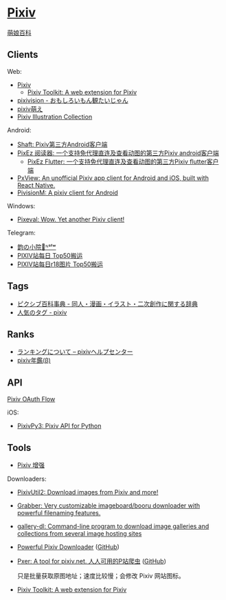 # [Pixiv](https://www.pixiv.net/)
[萌娘百科](https://zh.moegirl.org.cn/Pixiv)

## Clients
Web:
- [Pixiv](https://www.pixiv.net/)
  - [Pixiv Toolkit: A web extension for Pixiv](https://github.com/leoding86/webextension-pixiv-toolkit)
- [pixivision - おもしろいもん観たいじゃん](https://www.pixivision.net/)
- [pixiv萌え](https://pixiv.moe/)
- [Pixiv Illustration Collection](https://pixivic.com/?VNK=d5c175a1)

Android:
- [Shaft: Pixiv第三方Android客户端](https://github.com/CeuiLiSA/Pixiv-Shaft)
- [PixEz 阅读器: 一个支持免代理直连及查看动图的第三方Pixiv android客户端](https://github.com/Notsfsssf/Pix-EzViewer)
  - [PixEz Flutter: 一个支持免代理直连及查看动图的第三方Pixiv flutter客户端](https://github.com/Notsfsssf/pixez-flutter)
- [PxView: An unofficial Pixiv app client for Android and iOS, built with React Native.](https://github.com/alphasp/pxview)
- [PivisionM: A pixiv client for Android](https://github.com/mouyase/pivisionM)

Windows:
- [Pixeval: Wow. Yet another Pixiv client!](https://github.com/Pixeval/Pixeval)

Telegram:
- [韵の小院🍃ᴺˢᶠʷ](https://t.me/YunRan1314)
- [PIXIV站每日 Top50搬运](https://t.me/pixiv_top50)
- [PIXIV站每日r18图片 Top50搬运](https://t.me/pixiv_top50_r18)

## Tags
- [ピクシブ百科事典 - 同人・漫画・イラスト・二次創作に関する辞典](https://dic.pixiv.net/)
- [人気のタグ - pixiv](https://www.pixiv.net/tags)

## Ranks
- [ランキングについて – pixivヘルプセンター](https://www.pixiv.help/hc/categories/360001065093)
- [pixiv年鑑(β)](https://pixiv.navirank.com/)

## API
[Pixiv OAuth Flow](https://gist.github.com/ZipFile/c9ebedb224406f4f11845ab700124362)

iOS:
- [PixivPy3: Pixiv API for Python](https://github.com/upbit/pixivpy)

## Tools
- [Pixiv 增强](https://greasyfork.org/zh-CN/scripts/34153-pixiv-plus)

Downloaders:
- [PixivUtil2: Download images from Pixiv and more!](https://github.com/Nandaka/PixivUtil2)
- [Grabber: Very customizable imageboard/booru downloader with powerful filenaming features.](https://github.com/Bionus/imgbrd-grabber)
- [gallery-dl: Command-line program to download image galleries and collections from several image hosting sites](https://github.com/mikf/gallery-dl)
- [Powerful Pixiv Downloader](https://pixiv.download/) ([GitHub](https://github.com/xuejianxianzun/PixivBatchDownloader))
- [Pxer: A tool for pixiv.net. 人人可用的P站爬虫](http://pxer.pea3nut.org/) ([GitHub](https://github.com/FoXZilla/Pxer))

  只是批量获取原图地址；速度比较慢；会修改 Pixiv 网站图标。
- [Pixiv Toolkit: A web extension for Pixiv](https://github.com/leoding86/webextension-pixiv-toolkit)
